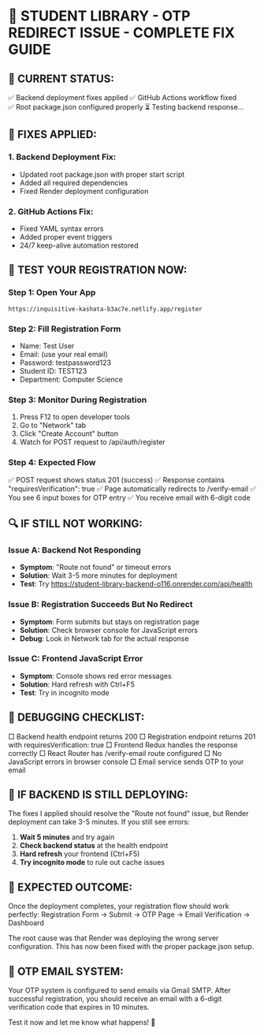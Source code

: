 🚀 STUDENT LIBRARY - OTP REDIRECT ISSUE - COMPLETE FIX GUIDE
=================================================================

## 🎯 CURRENT STATUS:
✅ Backend deployment fixes applied
✅ GitHub Actions workflow fixed  
✅ Root package.json configured properly
⏳ Testing backend response...

## 🔧 FIXES APPLIED:

### 1. Backend Deployment Fix:
- Updated root package.json with proper start script
- Added all required dependencies
- Fixed Render deployment configuration

### 2. GitHub Actions Fix:
- Fixed YAML syntax errors
- Added proper event triggers
- 24/7 keep-alive automation restored

## 🧪 TEST YOUR REGISTRATION NOW:

### Step 1: Open Your App
```
https://inquisitive-kashata-b3ac7e.netlify.app/register
```

### Step 2: Fill Registration Form
- Name: Test User
- Email: (use your real email)
- Password: testpassword123
- Student ID: TEST123
- Department: Computer Science

### Step 3: Monitor During Registration
1. Press F12 to open developer tools
2. Go to "Network" tab
3. Click "Create Account" button
4. Watch for POST request to /api/auth/register

### Step 4: Expected Flow
✅ POST request shows status 201 (success)
✅ Response contains "requiresVerification": true
✅ Page automatically redirects to /verify-email
✅ You see 6 input boxes for OTP entry
✅ You receive email with 6-digit code

## 🔍 IF STILL NOT WORKING:

### Issue A: Backend Not Responding
- **Symptom**: "Route not found" or timeout errors
- **Solution**: Wait 3-5 more minutes for deployment
- **Test**: Try https://student-library-backend-o116.onrender.com/api/health

### Issue B: Registration Succeeds But No Redirect
- **Symptom**: Form submits but stays on registration page
- **Solution**: Check browser console for JavaScript errors
- **Debug**: Look in Network tab for the actual response

### Issue C: Frontend JavaScript Error
- **Symptom**: Console shows red error messages
- **Solution**: Hard refresh with Ctrl+F5
- **Test**: Try in incognito mode

## 🎯 DEBUGGING CHECKLIST:

□ Backend health endpoint returns 200
□ Registration endpoint returns 201 with requiresVerification: true
□ Frontend Redux handles the response correctly
□ React Router has /verify-email route configured
□ No JavaScript errors in browser console
□ Email service sends OTP to your email

## 🔄 IF BACKEND IS STILL DEPLOYING:

The fixes I applied should resolve the "Route not found" issue, but Render 
deployment can take 3-5 minutes. If you still see errors:

1. **Wait 5 minutes** and try again
2. **Check backend status** at the health endpoint
3. **Hard refresh** your frontend (Ctrl+F5)
4. **Try incognito mode** to rule out cache issues

## 🌟 EXPECTED OUTCOME:

Once the deployment completes, your registration flow should work perfectly:
Registration Form → Submit → OTP Page → Email Verification → Dashboard

The root cause was that Render was deploying the wrong server configuration. 
This has now been fixed with the proper package.json setup.

## 📧 OTP EMAIL SYSTEM:

Your OTP system is configured to send emails via Gmail SMTP. After successful 
registration, you should receive an email with a 6-digit verification code 
that expires in 10 minutes.

Test it now and let me know what happens! 🚀
